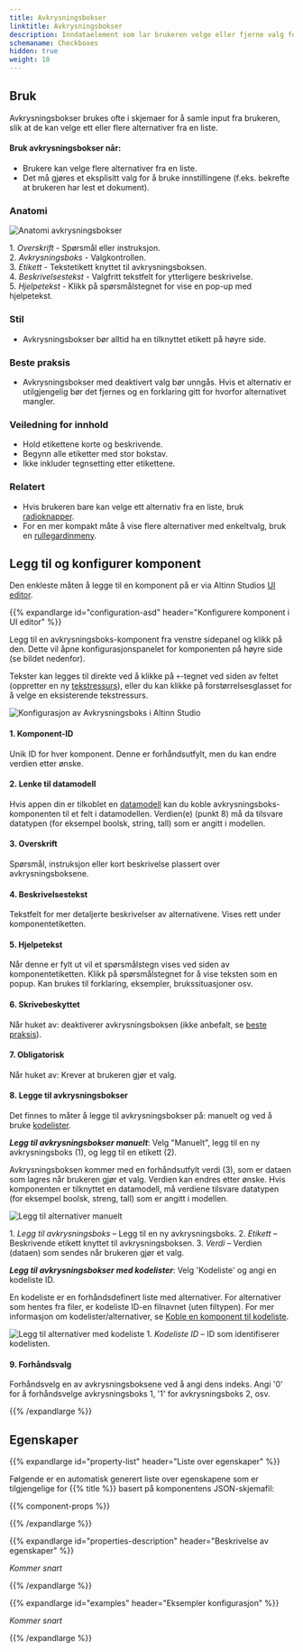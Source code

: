 ```yaml
---
title: Avkrysningsbokser
linktitle: Avkrysningsbokser
description: Inndataelement som lar brukeren velge eller fjerne valg for ett eller flere alternativer.
schemaname: Checkboxes
hidden: true
weight: 10
---
```


## Bruk

Avkrysningsbokser brukes ofte i skjemaer for å samle input fra brukeren,
 slik at de kan velge ett eller flere alternativer fra en liste.
 
 #### Bruk avkrysningsbokser når:
 * Brukere kan velge flere alternativer fra en liste.
 * Det må gjøres et eksplisitt valg for å bruke innstillingene (f.eks. bekrefte at brukeren har lest et dokument).

### Anatomi

![Anatomi avkrysningsbokser](Checkbox-anatomy.png)

1\. *Overskrift* - Spørsmål eller instruksjon.  
2\. *Avkrysningsboks* - Valgkontrollen.  
3\. *Etikett* - Tekstetikett knyttet til avkrysningsboksen.  
4\. *Beskrivelsestekst* - Valgfritt tekstfelt for ytterligere beskrivelse.  
5\. *Hjelpetekst* - Klikk på spørsmålstegnet for vise en pop-up med hjelpetekst.

### Stil

* Avkrysningsbokser bør alltid ha en tilknyttet etikett på høyre side.

### Beste praksis

* Avkrysningsbokser med deaktivert valg bør unngås.
    Hvis et alternativ er utilgjengelig bør det fjernes og en forklaring gitt for hvorfor alternativet mangler.

 ### Veiledning for innhold

* Hold etikettene korte og beskrivende.
* Begynn alle etiketter med stor bokstav.
* Ikke inkluder tegnsetting etter etikettene.

### Relatert

* Hvis brukeren bare kan velge ett alternativ fra en liste, bruk [radioknapper](../radiobuttons).
* For en mer kompakt måte å vise flere alternativer med enkeltvalg, bruk en [rullegardinmeny](../dropdown).

## Legg til og konfigurer komponent

Den enkleste måten å legge til en komponent på er via Altinn Studios [UI editor](/nb/app/getting-started/ui-editor/).
<!-- Short description of how to (screenshot?) -->
<!-- If not available in UI editor, describe how to add it with local development. -->

{{% expandlarge id="configuration-asd" header="Konfigurere komponent i UI editor" %}}

Legg til en avkrysningsboks-komponent fra venstre sidepanel og klikk på den.
 Dette vil åpne konfigurasjonspanelet for komponenten på høyre side (se bildet nedenfor).

Tekster kan legges til direkte ved å klikke på `+`-tegnet ved siden av feltet
(oppretter en ny [tekstressurs](/nb/app/development/ux/texts/#legge-til-og-endre-tekster-i-en-app)),
 eller du kan klikke på forstørrelsesglasset for å velge en eksisterende tekstressurs.

![Konfigurasjon av Avkrysningsboks i Altinn Studio](Checkbox-settings-anatomy.png)

#### 1. Komponent-ID
Unik ID for hver komponent. Denne er forhåndsutfylt, men du kan endre verdien etter ønske.

#### 2. Lenke til datamodell
Hvis appen din er tilkoblet en [datamodell](/nb/app/development/data/data-modeling#datamodeller) kan du koble avkrysningsboks-komponenten til et felt i datamodellen.
 Verdien(e) (punkt 8) må da tilsvare datatypen (for eksempel boolsk, string, tall) som er angitt i modellen.

#### 3. Overskrift
Spørsmål, instruksjon eller kort beskrivelse plassert over avkrysningsboksene.

#### 4. Beskrivelsestekst
Tekstfelt for mer detaljerte beskrivelser av alternativene. Vises rett under komponentetiketten.

#### 5. Hjelpetekst
Når denne er fylt ut vil et spørsmålstegn vises ved siden av komponentetiketten. Klikk på spørsmålstegnet for å vise teksten som en popup.
Kan brukes til forklaring, eksempler, brukssituasjoner osv.

#### 6. Skrivebeskyttet
Når huket av: deaktiverer avkrysningsboksen (ikke anbefalt, se [beste praksis](#beste-praksis)).

#### 7. Obligatorisk
Når huket av: Krever at brukeren gjør et valg.

#### 8. Legge til avkrysningsbokser
Det finnes to måter å legge til avkrysningsbokser på: manuelt og ved å bruke [kodelister](/nb/app/development/data/options/).

***Legg til avkrysningsbokser manuelt***: Velg "Manuelt", legg til en ny avkrysningsboks (1), og legg til en etikett (2).

Avkrysningsboksen kommer med en forhåndsutfylt verdi (3), som er dataen som lagres når brukeren gjør et valg.
 Verdien kan endres etter ønske.
  Hvis komponenten er tilknyttet en datamodell, må verdiene tilsvare datatypen (for eksempel boolsk, streng, tall) som er angitt i modellen.

![Legg til alternativer manuelt](manually-add-options.png)

1\. *Legg til avkrysningsboks* – Legg til en ny avkrysningsboks.
2\. *Etikett* – Beskrivende etikett knyttet til avkrysningsboksen.
3\. *Verdi* – Verdien (dataen) som sendes når brukeren gjør et valg.

***Legg til avkrysningsbokser med kodelister***: Velg 'Kodeliste' og angi en kodeliste ID.

En kodeliste er en forhåndsdefinert liste med alternativer.
For alternativer som hentes fra filer, er kodeliste ID-en filnavnet (uten filtypen).
For mer informasjon om kodelister/alternativer, se [Koble en komponent til kodeliste](/nb/app/development/data/options/#koble-en-komponent-til-kodeliste).

![Legg til alternativer med kodeliste](add-options-with-codelist.png)
1\. *Kodeliste ID* – ID som identifiserer kodelisten.

#### 9. Forhåndsvalg
Forhåndsvelg en av avkrysningsboksene ved å angi dens indeks.
Angi '0' for å forhåndsvelge avkrysningsboks 1, '1' for avkrysningsboks 2, osv.

{{% /expandlarge %}}

## Egenskaper

{{% expandlarge id="property-list" header="Liste over egenskaper" %}}

Følgende er en automatisk generert liste over egenskapene som er tilgjengelige for {{% title %}} basert på komponentens JSON-skjemafil:

{{% component-props %}}

{{% /expandlarge %}}

{{% expandlarge id="properties-description" header="Beskrivelse av egenskaper" %}}

*Kommer snart*
<!-- More detailed description of properties -->

{{% /expandlarge %}}

{{% expandlarge id="examples" header="Eksempler konfigurasjon" %}}

*Kommer snart*
<!-- Examples of component configurations.
Use screenshots of json config and/or link to repo if appropriate. -->

{{% /expandlarge %}}
